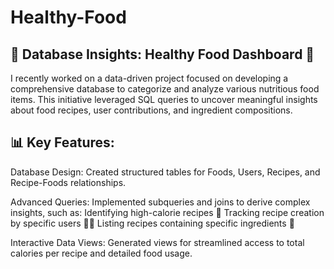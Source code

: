 # Healthy-Food
## 🚀 Database Insights: Healthy Food Dashboard 🥗

I recently worked on a data-driven project focused on developing a comprehensive database to categorize and analyze various nutritious food items. This initiative leveraged SQL queries to uncover meaningful insights about food recipes, user contributions, and ingredient compositions.

## 📊 Key Features:

Database Design: Created structured tables for Foods, Users, Recipes, and Recipe-Foods relationships. 

Advanced Queries: 
Implemented subqueries and joins to derive complex insights, such as:
Identifying high-calorie recipes 🍰
Tracking recipe creation by specific users 👩‍🍳
Listing recipes containing specific ingredients 🌿

Interactive Data Views: Generated views for streamlined access to total calories per recipe and detailed food usage.

